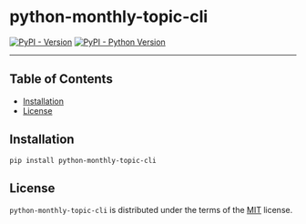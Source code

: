 # python-monthly-topic-cli

[![PyPI - Version](https://img.shields.io/pypi/v/python-monthly-topic-cli.svg)](https://pypi.org/project/python-monthly-topic-cli)
[![PyPI - Python Version](https://img.shields.io/pypi/pyversions/python-monthly-topic-cli.svg)](https://pypi.org/project/python-monthly-topic-cli)

-----

## Table of Contents

- [Installation](#installation)
- [License](#license)

## Installation

```console
pip install python-monthly-topic-cli
```

## License

`python-monthly-topic-cli` is distributed under the terms of the [MIT](https://spdx.org/licenses/MIT.html) license.
